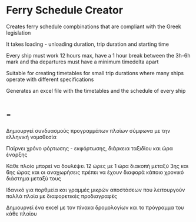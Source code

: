 # Ferry Schedule Creator

Creates ferry schedule compbinations that are compliant with the Greek legislation 

It takes loading - unloading duration, trip duration and starting time

Every ship must work 12 hours max, have a 1 hour break between the 3h-6h mark and tha departures must have a minimum timedelta apart

Suitable for creating timetables for small trip durations where many ships operate with different specifications

Generates an excel file with the timetables and the schedule of every ship

# -

Δημιουργεί συνδυασμούς προγραμμάτων πλοίων σύμφωνα με την ελληνική νομοθεσία

Παίρνει χρόνο φόρτωσης - εκφόρτωσης, διάρκεια ταξιδίου και ώρα έναρξης

Κάθε πλοίο μπορεί να δουλέψει 12 ώρες με 1 ώρα διακοπή μεταξύ 3ης και 6ης ώρας και οι αναχωρήσεις πρέπει να έχουν διαφορά κάποιο χρονικό διάστημα μεταξύ τους

Ιδανικό για πορθμεία και γραμμές μικρών αποστάσεων που λειτουργούν πολλά πλοία με διαφορετικές προδιαγραφές

Δημιουργεί ένα excel με τον πίνακα δρομολογίων και το πρόγραμμα του κάθε πλοίου
